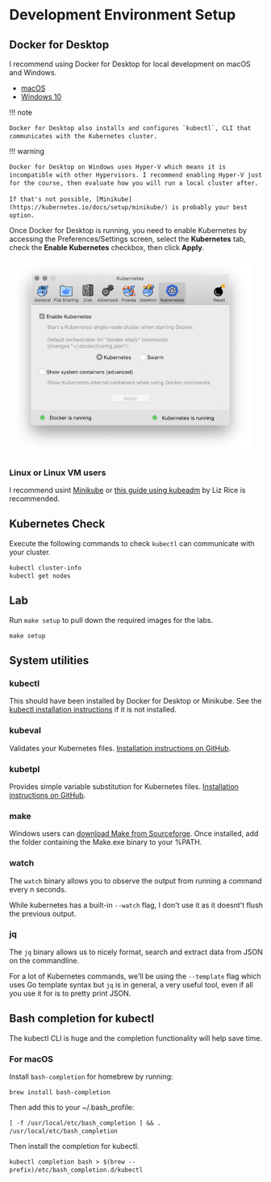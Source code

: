 # Development Environment Setup

## Docker for Desktop

I recommend using Docker for Desktop for local development on macOS and Windows.

- [macOS](https://download.docker.com/mac/edge/Docker.dmg)
- [Windows 10](https://download.docker.com/win/edge/Docker%20for%20Windows%20Installer.exe)

!!! note

    Docker for Desktop also installs and configures `kubectl`, CLI that communicates with the Kubernetes cluster.

!!! warning

    Docker for Desktop on Windows uses Hyper-V which means it is incompatible with other Hypervisors. I recommend enabling Hyper-V just for the course, then evaluate how you will run a local cluster after. 

    If that's not possible, [Minikube](https://kubernetes.io/docs/setup/minikube/) is probably your best option.

Once Docker for Desktop is running, you need to enable Kubernetes by accessing the Preferences/Settings screen, select the **Kubernetes** tab, check the **Enable Kubernetes** checkbox, then click **Apply**.

<img alt="" src="/media/img/enable-kubernetes.png" width="480" />

### Linux or Linux VM users

I recommend usint [Minikube](https://kubernetes.io/docs/setup/minikube/) or [this guide using kubeadm](https://medium.com/@lizrice/kubernetes-in-vagrant-with-kubeadm-21979ded6c63) by Liz Rice is recommended.

## Kubernetes Check

Execute the following commands to check `kubectl` can communicate with your cluster.

    kubectl cluster-info
    kubectl get nodes

## Lab 

Run `make setup` to pull down the required images for the labs.

    make setup

## System utilities

### kubectl

This should have been installed by Docker for Desktop or Minikube. See the [kubectl installation instructions](https://kubernetes.io/docs/tasks/tools/install-kubectl/) if it is not installed.

### kubeval

Validates your Kubernetes files. [Installation instructions on GitHub](https://github.com/garethr/kubeval#installation).

### kubetpl

Provides simple variable substitution for Kubernetes files. [Installation instructions on GitHub](https://github.com/shyiko/kubetpl#installation).

### make

Windows users can [download Make from Sourceforge](https://sourceforge.net/projects/gnuwin32/files/make/3.81/). Once installed, add the folder containing the Make.exe binary to your %PATH.

### watch

The `watch` binary allows you to observe the output from running a command every n seconds.

While kubernetes has a built-in `--watch` flag, I don't use it as it doesnt't flush the previous output.

### jq

The `jq` binary allows us to nicely format, search and extract data from JSON on the commandline. 

For a lot of Kubernetes commands, we'll be using the `--template` flag which uses Go template syntax but `jq` is in general, a very useful tool, even if all you use it for is to pretty print JSON.

## Bash completion for kubectl

The kubectl CLI is huge and the completion functionality will help save time.

### For macOS

Install `bash-completion` for homebrew by running:

    brew install bash-completion

Then add this to your ~/.bash_profile:

    [ -f /usr/local/etc/bash_completion ] && . /usr/local/etc/bash_completion

Then install the completion for kubectl.

    kubectl completion bash > $(brew --prefix)/etc/bash_completion.d/kubectl
